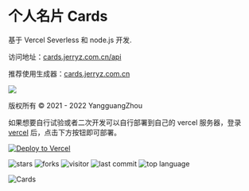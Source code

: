 # 个人名片 Cards

基于 Vercel Severless 和 node.js 开发.

访问地址：[cards.jerryz.com.cn/api](https://cards.jerryz.com.cn/api)

推荐使用生成器：[cards.jerryz.com.cn](https://cards.jerryz.com.cn)

![](https://card.jerryz.com.cn/white)

版权所有 © 2021 - 2022 YangguangZhou

如果想要自行试验或者二次开发可以自行部署到自己的 vercel 服务器，登录 [vercel](https://vercel.com/) 后，点击下方按钮即可部署。

[![Deploy to Vercel](https://vercel.com/button)](https://vercel.com/import/project?template=https://github.com/YangguangZhou/Cards)

![stars](https://badgen.net/github/stars/YangguangZhou/Cards)
![forks](https://badgen.net/github/forks/YangguangZhou/Cards)
![visitor](https://visitor-badge.laobi.icu/badge?page_id=Cards)
![last commit](https://shields.io/github/last-commit/YangguangZhou/Cards?style=flat)
![top language](https://img.shields.io/github/languages/top/YangguangZhou/Cards?style=flat)

![Cards](https://github-readme-stats.vercel.app/api/pin/?username=YangguangZhou&repo=Cards)
